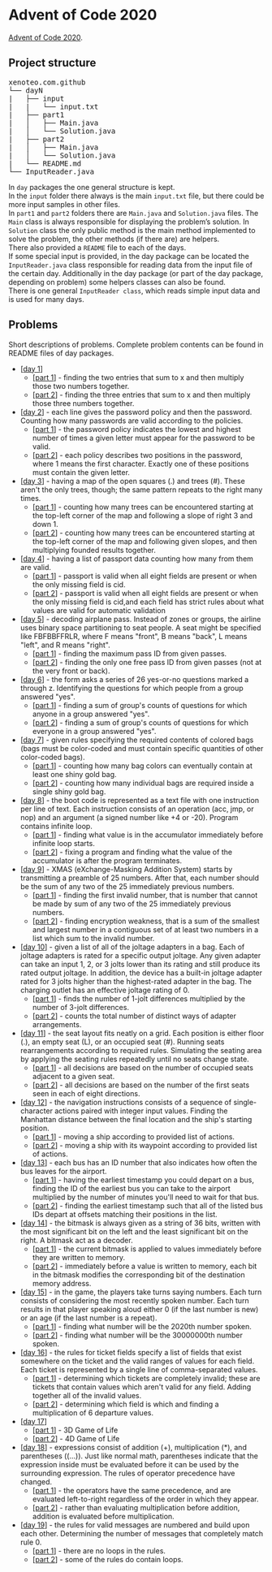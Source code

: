 # Advent of Code 2020
[Advent of Code 2020](https://adventofcode.com/2020).

## Project structure
<pre>
xenoteo.com.github
└── dayN
|   ├── input
|   |   └── input.txt
|   ├── part1
|   │   ├── Main.java
|   │   └── Solution.java
|   ├── part2
|   │   ├── Main.java
|   │   └── Solution.java
|   └── README.md
└── InputReader.java
</pre>
In `day` packages the one general structure is kept.  
In the `input` folder there always is the main `input.txt` file, but there could be more input samples in other files.  
In `part1` and `part2` folders there are `Main.java` and `Solution.java` files. The `Main` class is always responsible for displaying the problem’s solution. In `Solution` class the only public method is the main method implemented to solve the problem, the other methods (if there are) are helpers.  
There also provided a `README` file to each of the days.  
If some special input is provided, in the day package can be located the `InputReader.java` class responsible for reading data from the input file of the certain day.
Additionally in the day package (or part of the day package, depending on problem) some helpers classes can also be found.  
There is one general `InputReader class`, which reads simple input data and is used for many days.  

## Problems
Short descriptions of problems. Complete problem contents can be found in README files of day packages.
- \[[day 1](https://github.com/xenoteo/Advent-2020/tree/master/src/xenoteo/com/github/day1)\]
  - \[[part 1](https://github.com/xenoteo/Advent-2020/blob/master/src/xenoteo/com/github/day1/part1/Solution.java)\] - finding the two entries that sum to x and then multiply those two numbers together.
  - \[[part 2](https://github.com/xenoteo/Advent-2020/blob/master/src/xenoteo/com/github/day1/part2/Solution.java)\] - finding the three entries that sum to x and then multiply those three numbers together.
- \[[day 2](https://github.com/xenoteo/Advent-2020/tree/master/src/xenoteo/com/github/day2)\] - each line gives the password policy and then the password. Counting how many passwords are valid according to the policies.
  - \[[part 1](https://github.com/xenoteo/Advent-2020/blob/master/src/xenoteo/com/github/day2/part1/Solution.java)\] - the password policy indicates the lowest and highest number of times a given letter must appear for the password to be valid.
  - \[[part 2](https://github.com/xenoteo/Advent-2020/blob/master/src/xenoteo/com/github/day2/part2/Solution.java)\] - each policy describes two positions in the password, where 1 means the first character. Exactly one of these positions must contain the given letter.
- \[[day 3](https://github.com/xenoteo/Advent-2020/tree/master/src/xenoteo/com/github/day3)\] - having a map of the open squares (.) and trees (#). These aren't the only trees, though; the same pattern repeats to the right many times.
  - \[[part 1](https://github.com/xenoteo/Advent-2020/blob/master/src/xenoteo/com/github/day3/part1/Solution.java)\] - counting how many trees can be encountered starting at the top-left corner of the map and following a slope of right 3 and down 1.
  - \[[part 2](https://github.com/xenoteo/Advent-2020/blob/master/src/xenoteo/com/github/day3/part2/Solution.java)\] - counting how many trees can be encountered starting at the top-left corner of the map and following given slopes, and then multiplying founded results together.
- \[[day 4](https://github.com/xenoteo/Advent-2020/tree/master/src/xenoteo/com/github/day4)\] - having a list of passport data counting how many from them are valid.
  - \[[part 1](https://github.com/xenoteo/Advent-2020/blob/master/src/xenoteo/com/github/day4/part1/Solution.java)\] - passport is valid when all eight fields are present or when the only missing field is cid.
  - \[[part 2](https://github.com/xenoteo/Advent-2020/blob/master/src/xenoteo/com/github/day4/part2/Solution.java)\] - passport is valid when all eight fields are present or when the only missing field is cid,and each field has strict rules about what values are valid for automatic validation
- \[[day 5](https://github.com/xenoteo/Advent-2020/tree/master/src/xenoteo/com/github/day5)\] - decoding airplane pass. Instead of zones or groups, the airline uses binary space partitioning to seat people. A seat might be specified like FBFBBFFRLR, where F means "front", B means "back", L means "left", and R means "right".
  - \[[part 1](https://github.com/xenoteo/Advent-2020/blob/master/src/xenoteo/com/github/day5/part1/Solution.java)\] - finding the maximum pass ID from given passes.
  - \[[part 2](https://github.com/xenoteo/Advent-2020/blob/master/src/xenoteo/com/github/day5/part2/Solution.java)\] - finding the only one free pass ID from given passes (not at the very front or back).
- \[[day 6](https://github.com/xenoteo/Advent-2020/tree/master/src/xenoteo/com/github/day6)\] - the form asks a series of 26 yes-or-no questions marked a through z. Identifying the questions for which people from a group answered "yes".
  - \[[part 1](https://github.com/xenoteo/Advent-2020/blob/master/src/xenoteo/com/github/day6/part1/Solution.java)\] - finding a sum of group's counts of questions for which anyone in a group answered "yes".
  - \[[part 2](https://github.com/xenoteo/Advent-2020/blob/master/src/xenoteo/com/github/day6/part2/Solution.java)\] - finding a sum of group's counts of questions for which everyone in a group answered "yes".
- \[[day 7](https://github.com/xenoteo/Advent-2020/tree/master/src/xenoteo/com/github/day7)\] - given rules specifying the required contents of colored bags (bags must be color-coded and must contain specific quantities of other color-coded bags).
  - \[[part 1](https://github.com/xenoteo/Advent-2020/blob/master/src/xenoteo/com/github/day7/part1/Solution.java)\] - counting how many bag colors can eventually contain at least one shiny gold bag.
  - \[[part 2](https://github.com/xenoteo/Advent-2020/blob/master/src/xenoteo/com/github/day7/part2/Solution.java)\] - counting how many individual bags are required inside a single shiny gold bag.
- \[[day 8](https://github.com/xenoteo/Advent-2020/tree/master/src/xenoteo/com/github/day8)\] - the boot code is represented as a text file with one instruction per line of text. Each instruction consists of an operation (acc, jmp, or nop) and an argument (a signed number like +4 or -20). Program contains infinite loop.
  - \[[part 1](https://github.com/xenoteo/Advent-2020/blob/master/src/xenoteo/com/github/day8/part1/Solution.java)\] - finding what value is in the accumulator immediately before infinite loop starts.
  - \[[part 2](https://github.com/xenoteo/Advent-2020/blob/master/src/xenoteo/com/github/day8/part2/Solution.java)\] - fixing a program and finding what the value of the accumulator is after the program terminates.
- \[[day 9](https://github.com/xenoteo/Advent-2020/tree/master/src/xenoteo/com/github/day9)\] - XMAS (eXchange-Masking Addition System) starts by transmitting a preamble of 25 numbers. After that, each number should be the sum of any two of the 25 immediately previous numbers.
  - \[[part 1](https://github.com/xenoteo/Advent-2020/blob/master/src/xenoteo/com/github/day9/part1/Solution.java)\] - finding the first invalid number, that is number that cannot be made by sum of any two of the 25 immediately previous numbers.
  - \[[part 2](https://github.com/xenoteo/Advent-2020/blob/master/src/xenoteo/com/github/day9/part2/Solution.java)\] - finding encryption weakness, that is a sum of the smallest and largest number in a contiguous set of at least two numbers in a list which sum to the invalid number.
- \[[day 10](https://github.com/xenoteo/Advent-2020/tree/master/src/xenoteo/com/github/day10)\] - given a list of all of the joltage adapters in a bag. Each of joltage adapters is rated for a specific output joltage. Any given adapter can take an input 1, 2, or 3 jolts lower than its rating and still produce its rated output joltage. In addition, the device has a built-in joltage adapter rated for 3 jolts higher than the highest-rated adapter in the bag. The charging outlet has an effective joltage rating of 0.
  - \[[part 1](https://github.com/xenoteo/Advent-2020/blob/master/src/xenoteo/com/github/day10/part1/Solution.java)\] - finds the number of 1-jolt differences multiplied by the number of 3-jolt differences.
  - \[[part 2](https://github.com/xenoteo/Advent-2020/blob/master/src/xenoteo/com/github/day10/part2/Solution.java)\] - counts the total number of distinct ways of adapter arrangements.
- \[[day 11](https://github.com/xenoteo/Advent-2020/tree/master/src/xenoteo/com/github/day11)\] - the seat layout fits neatly on a grid. Each position is either floor (.), an empty seat (L), or an occupied seat (#). Running seats rearrangements according to required rules. Simulating the seating area by applying the seating rules repeatedly until no seats change state.
  - \[[part 1](https://github.com/xenoteo/Advent-2020/blob/master/src/xenoteo/com/github/day11/part1/Solution.java)\] - all decisions are based on the number of occupied seats adjacent to a given seat.
  - \[[part 2](https://github.com/xenoteo/Advent-2020/blob/master/src/xenoteo/com/github/day11/part2/Solution.java)\] - all decisions are based on the number of the first seats seen in each of eight directions.
- \[[day 12](https://github.com/xenoteo/Advent-2020/tree/master/src/xenoteo/com/github/day12)\] - the navigation instructions consists of a sequence of single-character actions paired with integer input values. Finding the Manhattan distance between the final location and the ship's starting position.
  - \[[part 1](https://github.com/xenoteo/Advent-2020/blob/master/src/xenoteo/com/github/day12/part1/Solution.java)\] - moving a ship according to provided list of actions.
  - \[[part 2](https://github.com/xenoteo/Advent-2020/blob/master/src/xenoteo/com/github/day12/part2/Solution.java)\] - moving a ship with its waypoint according to provided list of actions.
- \[[day 13](https://github.com/xenoteo/Advent-2020/tree/master/src/xenoteo/com/github/day13)\] - each bus has an ID number that also indicates how often the bus leaves for the airport.
  - \[[part 1](https://github.com/xenoteo/Advent-2020/blob/master/src/xenoteo/com/github/day13/part1/Solution.java)\] - having the earliest timestamp you could depart on a bus, finding the ID of the earliest bus you can take to the airport multiplied by the number of minutes you'll need to wait for that bus.
  - \[[part 2](https://github.com/xenoteo/Advent-2020/blob/master/src/xenoteo/com/github/day13/part2/Solution.java)\] - finding the earliest timestamp such that all of the listed bus IDs depart at offsets matching their positions in the list.
- \[[day 14](https://github.com/xenoteo/Advent-2020/tree/master/src/xenoteo/com/github/day14)\] - the bitmask is always given as a string of 36 bits, written with the most significant bit on the left and the least significant bit on the right. A bitmask act as a decoder.
  - \[[part 1](https://github.com/xenoteo/Advent-2020/blob/master/src/xenoteo/com/github/day14/part1/Solution.java)\] - the current bitmask is applied to values immediately before they are written to memory.
  - \[[part 2](https://github.com/xenoteo/Advent-2020/blob/master/src/xenoteo/com/github/day14/part2/Solution.java)\] - immediately before a value is written to memory, each bit in the bitmask modifies the corresponding bit of the destination memory address.
- \[[day 15](https://github.com/xenoteo/Advent-2020/tree/master/src/xenoteo/com/github/day15)\] - in the game, the players take turns saying numbers. Each turn consists of considering the most recently spoken number. Each turn results in that player speaking aloud either 0 (if the last number is new) or an age (if the last number is a repeat).
  - \[[part 1](https://github.com/xenoteo/Advent-2020/blob/master/src/xenoteo/com/github/day15/part1/Solution.java)\] - finding what number will be the 2020th number spoken.
  - \[[part 2](https://github.com/xenoteo/Advent-2020/blob/master/src/xenoteo/com/github/day15/part2/Solution.java)\] - finding what number will be the 30000000th number spoken.
- \[[day 16](https://github.com/xenoteo/Advent-2020/tree/master/src/xenoteo/com/github/day16)\] - the rules for ticket fields specify a list of fields that exist somewhere on the ticket and the valid ranges of values for each field. Each ticket is represented by a single line of comma-separated values.
  - \[[part 1](https://github.com/xenoteo/Advent-2020/blob/master/src/xenoteo/com/github/day16/part1/Solution.java)\] - determining which tickets are completely invalid; these are tickets that contain values which aren't valid for any field. Adding together all of the invalid values.
  - \[[part 2](https://github.com/xenoteo/Advent-2020/blob/master/src/xenoteo/com/github/day16/part2/Solution.java)\] - determining which field is which and finding a multiplication of 6 departure values.
- \[[day 17](https://github.com/xenoteo/Advent-2020/tree/master/src/xenoteo/com/github/day17)\]
  - \[[part 1](https://github.com/xenoteo/Advent-2020/blob/master/src/xenoteo/com/github/day17/part1/Solution.java)\] - 3D Game of Life
  - \[[part 2](https://github.com/xenoteo/Advent-2020/blob/master/src/xenoteo/com/github/day17/part2/Solution.java)\] - 4D Game of Life
- \[[day 18](https://github.com/xenoteo/Advent-2020/tree/master/src/xenoteo/com/github/day18)\] - expressions consist of addition (+), multiplication (\*), and parentheses ((...)). Just like normal math, parentheses indicate that the expression inside must be evaluated before it can be used by the surrounding expression. The rules of operator precedence have changed.
  - \[[part 1](https://github.com/xenoteo/Advent-2020/blob/master/src/xenoteo/com/github/day18/part1/Solution.java)\] - the operators have the same precedence, and are evaluated left-to-right regardless of the order in which they appear.
  - \[[part 2](https://github.com/xenoteo/Advent-2020/blob/master/src/xenoteo/com/github/day18/part2/Solution.java)\] - rather than evaluating multiplication before addition, addition is evaluated before multiplication.
- \[[day 19](https://github.com/xenoteo/Advent-2020/tree/master/src/xenoteo/com/github/day19)\] - the rules for valid messages are numbered and build upon each other. Determining the number of messages that completely match rule 0.
  - \[[part 1](https://github.com/xenoteo/Advent-2020/blob/master/src/xenoteo/com/github/day19/part1/Solution.java)\] - there are no loops in the rules.
  - \[[part 2](https://github.com/xenoteo/Advent-2020/blob/master/src/xenoteo/com/github/day19/part2/Solution.java)\] - some of the rules do contain loops.
